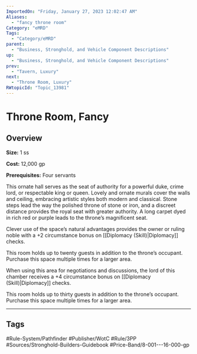 ```yaml
---
ImportedOn: "Friday, January 27, 2023 12:02:47 AM"
Aliases:
  - "fancy throne room"
Category: "eMRD"
Tags:
  - "Category/eMRD"
parent:
  - "Business, Stronghold, and Vehicle Component Descriptions"
up:
  - "Business, Stronghold, and Vehicle Component Descriptions"
prev:
  - "Tavern, Luxury"
next:
  - "Throne Room, Luxury"
RWtopicId: "Topic_13981"
---
```

# Throne Room, Fancy
## Overview
**Size:** 1 ss

**Cost:** 12,000 gp

**Prerequisites:** Four servants

This ornate hall serves as the seat of authority for a powerful duke, crime lord, or respectable king or queen. Lovely and ornate murals cover the walls and ceiling, embracing artistic styles both modern and classical. Stone steps lead the way the polished throne of stone or iron, and a discreet distance provides the royal seat with greater authority. A long carpet dyed in rich red or purple leads to the throne’s magnificent seat.

Clever use of the space’s natural advantages provides the owner or ruling noble with a +2 circumstance bonus on [[Diplomacy (Skill)|Diplomacy]] checks.

This room holds up to twenty guests in addition to the throne’s occupant. Purchase this space multiple times for a larger area.

When using this area for negotiations and discussions, the lord of this chamber receives a +4 circumstance bonus on [[Diplomacy (Skill)|Diplomacy]] checks.

This room holds up to thirty guests in addition to the throne’s occupant. Purchase this space multiple times for a larger area.


---
## Tags
#Rule-System/Pathfinder #Publisher/WotC #Rule/3PP #Sources/Stronghold-Builders-Guidebook #Price-Band/8-001---16-000-gp


